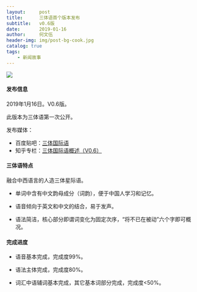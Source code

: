 ```yaml
---
layout:     post
title:      三体语首个版本发布
subtitle:   v0.6版
date:       2019-01-16
author:     何文伍
header-img: img/post-bg-cook.jpg
catalog: true
tags:
    - 新闻故事
---
```


![]({{site.baseurl}}/img/logo.png)

#### 发布信息

2019年1月16日。V0.6版。

此版本为三体语第一次公开。

发布媒体：

* 百度贴吧：[三体国际语](https://tieba.baidu.com/p/6009002082)
* 知乎专栏：[三体国际语概述（V0.6）](https://zhuanlan.zhihu.com/p/46039432)

#### 三体语特点

融合中西语言的人造三体星际语。

* 单词中含有中文韵母成分（词韵），便于中国人学习和记忆。

* 语音倾向于英文和中文的结合，易于发声。

* 语法简洁，核心部分即谓词变化为固定次序，“将不已在被动”六个字即可概况。

#### 完成进度

* 语音基本完成，完成度99%。

* 语法主体完成，完成度80%。

* 词汇中语辅词基本完成，其它基本词部分完成，完成度<50%。
